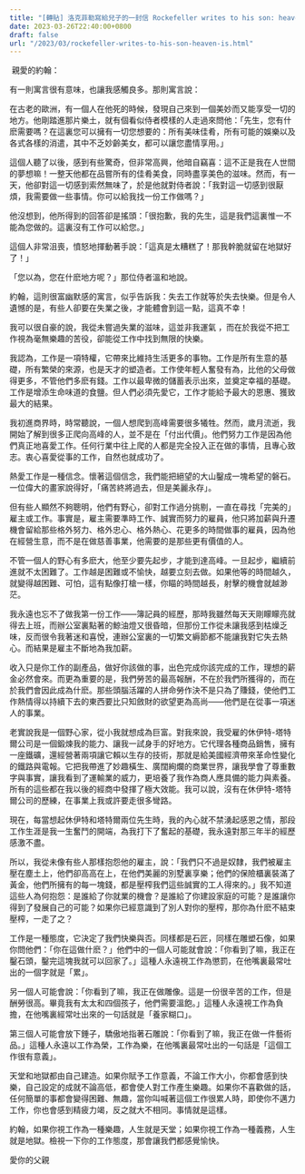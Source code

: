 ```yaml
---
title: "[轉貼] 洛克菲勒寫給兒子的一封信 Rockefeller writes to his son: heaven is also hell"
date: 2023-03-26T22:40:00+0800
draft: false
url: "/2023/03/rockefeller-writes-to-his-son-heaven-is.html"
---
```


 親愛的約翰：




有一則寓言很有意味，也讓我感觸良多。那則寓言說：




在古老的歐洲，有一個人在他死的時候，發現自己來到一個美妙而又能享受一切的地方。他剛踏進那片樂土，就有個看似侍者模樣的人走過來問他：「先生，您有什麽需要嗎？在這裏您可以擁有一切您想要的：所有美味佳肴，所有可能的娛樂以及各式各樣的消遣，其中不乏妙齡美女，都可以讓您盡情享用。」




這個人聽了以後，感到有些驚奇，但非常高興，他暗自竊喜：這不正是我在人世間的夢想嘛！一整天他都在品嘗所有的佳肴美食，同時盡享美色的滋味。然而，有一天，他卻對這一切感到索然無味了，於是他就對侍者說：「我對這一切感到很厭煩，我需要做一些事情。你可以給我找一份工作做嗎？」




他沒想到，他所得到的回答卻是搖頭：「很抱歉，我的先生，這是我們這裏惟一不能為您做的。這裏沒有工作可以給您。」




這個人非常沮喪，憤怒地揮動著手說：「這真是太糟糕了！那我幹脆就留在地獄好了！」




「您以為，您在什麽地方呢？」那位侍者溫和地說。




約翰，這則很富幽默感的寓言，似乎告訴我：失去工作就等於失去快樂。但是令人遺憾的是，有些人卻要在失業之後，才能體會到這一點，這真不幸！




我可以很自豪的說，我從未嘗過失業的滋味，這並非我運氣 ，而在於我從不把工作視為毫無樂趣的苦役，卻能從工作中找到無限的快樂。




我認為，工作是一項特權，它帶來比維持生活更多的事物。工作是所有生意的基礎，所有繁榮的來源，也是天才的塑造者。工作使年輕人奮發有為，比他的父母做得更多，不管他們多麽有錢。工作以最卑微的儲蓄表示出來，並奠定幸福的基礎。工作是增添生命味道的食鹽。但人們必須先愛它，工作才能給予最大的恩惠、獲致最大的結果。




我初進商界時，時常聽說，一個人想爬到高峰需要很多犧牲。然而，歲月流逝，我開始了解到很多正爬向高峰的人，並不是在「付出代價」。他們努力工作是因為他們真正地喜愛工作。任何行業中往上爬的人都是完全投入正在做的事情，且專心致志。衷心喜愛從事的工作，自然也就成功了。




熱愛工作是一種信念。懷著這個信念，我們能把絕望的大山鑿成一塊希望的磐石。一位偉大的畫家說得好，「痛苦終將過去，但是美麗永存」。




但有些人顯然不夠聰明，他們有野心，卻對工作過分挑剔，一直在尋找「完美的」雇主或工作。事實是，雇主需要準時工作、誠實而努力的雇員，他只將加薪與升遷機會留給那些格外努力、格外忠心、格外熱心、花更多的時間做事的雇員，因為他在經營生意，而不是在做慈善事業，他需要的是那些更有價值的人。




不管一個人的野心有多麽大，他至少要先起步，才能到達高峰。一旦起步，繼續前進就不太困難了。工作越是困難或不愉快，越要立刻去做。如果他等的時間越久，就變得越困難、可怕，這有點像打槍一樣，你瞄的時間越長，射擊的機會就越渺茫。

我永遠也忘不了做我第一份工作——簿記員的經歷，那時我雖然每天天剛矇矇亮就得去上班，而辦公室裏點著的鯨油燈又很昏暗，但那份工作從未讓我感到枯燥乏味，反而很令我著迷和喜悅，連辦公室裏的一切繁文縟節都不能讓我對它失去熱心。而結果是雇主不斷地為我加薪。




收入只是你工作的副產品，做好你該做的事，出色完成你該完成的工作，理想的薪金必然會來。而更為重要的是，我們勞苦的最高報酬，不在於我們所獲得的，而在於我們會因此成為什麽。那些頭腦活躍的人拼命勞作決不是只為了賺錢，使他們工作熱情得以持續下去的東西要比只知斂財的欲望更為高尚——他們是在從事一項迷人的事業。




老實說我是一個野心家，從小我就想成為巨富。對我來說，我受雇的休伊特-塔特爾公司是一個鍛煉我的能力、讓我一試身手的好地方。它代理各種商品銷售，擁有一座鐵礦，還經營著兩項讓它賴以生存的技術，那就是給美國經濟帶來革命性變化的鐵路與電報。它把我帶進了妙趣橫生、廣闊絢爛的商業世界，讓我學會了尊重數字與事實，讓我看到了運輸業的威力，更培養了我作為商人應具備的能力與素養。所有的這些都在我以後的經商中發揮了極大效能。我可以說，沒有在休伊特-塔特爾公司的歷練，在事業上我或許要走很多彎路。




現在，每當想起休伊特和塔特爾兩位先生時，我的內心就不禁湧起感恩之情，那段工作生涯是我一生奮鬥的開端，為我打下了奮起的基礎，我永遠對那三年半的經歷感激不盡。




所以，我從未像有些人那樣抱怨他的雇主，說：「我們只不過是奴隸，我們被雇主壓在塵土上，他們卻高高在上，在他們美麗的別墅裏享樂；他們的保險櫃裏裝滿了黃金，他們所擁有的每一塊錢，都是壓榨我們這些誠實的工人得來的。」我不知道這些人為何抱怨：是誰給了你就業的機會？是誰給了你建設家庭的可能？是誰讓你得到了發展自己的可能？如果你已經意識到了別人對你的壓榨，那你為什麽不結束壓榨，一走了之？




工作是一種態度，它決定了我們快樂與否。同樣都是石匠，同樣在雕塑石像，如果你問他們：「你在這做什麽？」他們中的一個人可能就會說：「你看到了嘛，我正在鑿石頭，鑿完這塊我就可以回家了。」這種人永遠視工作為懲罰，在他嘴裏最常吐出的一個字就是「累」。




另一個人可能會說：「你看到了嘛，我正在做雕像。這是一份很辛苦的工作，但是酬勞很高。畢竟我有太太和四個孩子，他們需要溫飽。」這種人永遠視工作為負擔，在他嘴裏經常吐出來的一句話就是「養家糊口」。




第三個人可能會放下錘子，驕傲地指著石雕說：「你看到了嘛，我正在做一件藝術品。」這種人永遠以工作為榮，工作為樂，在他嘴裏最常吐出的一句話是「這個工作很有意義」。




天堂和地獄都由自己建造。如果你賦予工作意義，不論工作大小，你都會感到快樂，自己設定的成就不論高低，都會使人對工作產生樂趣。如果你不喜歡做的話，任何簡單的事都會變得困難、無趣，當你叫喊著這個工作很累人時，即使你不邁力工作，你也會感到精疲力竭，反之就大不相同。事情就是這樣。




約翰，如果你視工作為一種樂趣，人生就是天堂；如果你視工作為一種義務，人生就是地獄。檢視一下你的工作態度，那會讓我們都感覺愉快。




愛你的父親



